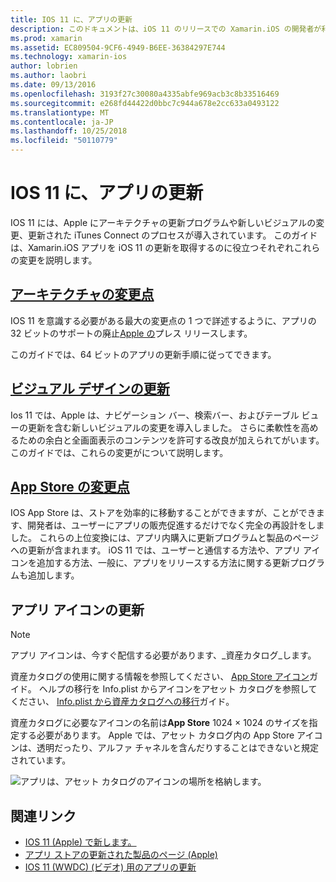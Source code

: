 ```yaml
---
title: IOS 11 に、アプリの更新
description: このドキュメントは、iOS 11 のリリースでの Xamarin.iOS の開発者が利用できる新しい機能を記述するさまざまなガイドにリンクしています。 たとえば、ビジュアル デザインの更新プログラムは、App Store の変更、され、アプリ アイコンが更新されます。
ms.prod: xamarin
ms.assetid: EC809504-9CF6-4949-B6EE-36384297E744
ms.technology: xamarin-ios
author: lobrien
ms.author: laobri
ms.date: 09/13/2016
ms.openlocfilehash: 3193f27c30080a4335abfe969acb3c8b33516469
ms.sourcegitcommit: e268fd44422d0bbc7c944a678e2cc633a0493122
ms.translationtype: MT
ms.contentlocale: ja-JP
ms.lasthandoff: 10/25/2018
ms.locfileid: "50110779"
---
```

# <a name="updating-your-app-to-ios-11"></a>IOS 11 に、アプリの更新

IOS 11 には、Apple にアーキテクチャの更新プログラムや新しいビジュアルの変更、更新された iTunes Connect のプロセスが導入されています。 このガイドは、Xamarin.iOS アプリを iOS 11 の更新を取得するのに役立つそれぞれこれらの変更を説明します。

## <a name="architecture-changesarchitecture-changesmd"></a>[アーキテクチャの変更点](architecture-changes.md)

IOS 11 を意識する必要がある最大の変更点の 1 つで詳述するように、アプリの 32 ビットのサポートの廃止[Apple の](https://developer.apple.com/news/?id=06282017b)プレス リリースします。

このガイドでは、64 ビットのアプリの更新手順に従ってできます。

## <a name="visual-design-updatesvisual-designmd"></a>[ビジュアル デザインの更新](visual-design.md)

Ios 11 では、Apple は、ナビゲーション バー、検索バー、およびテーブル ビューの更新を含む新しいビジュアルの変更を導入しました。 さらに柔軟性を高めるための余白と全画面表示のコンテンツを許可する改良が加えられてがいます。 このガイドでは、これらの変更がについて説明します。

## <a name="app-store-changesapp-store-changesmd"></a>[App Store の変更点](app-store-changes.md)

IOS App Store は、ストアを効率的に移動することができますが、ことができます、開発者は、ユーザーにアプリの販売促進するだけでなく完全の再設計をしました。 これらの上位変換には、アプリ内購入に更新プログラムと製品のページへの更新が含まれます。 iOS 11 では、ユーザーと通信する方法や、アプリ アイコンを追加する方法、一般に、アプリをリリースする方法に関する更新プログラムも追加します。

## <a name="app-icon-updates"></a>アプリ アイコンの更新

> [!NOTE]
> アプリ アイコンは、今すぐ配信する必要があります、_資産カタログ_します。 

資産カタログの使用に関する情報を参照してください、 [App Store アイコン](~/ios/app-fundamentals/images-icons/app-store-icon.md)ガイド。 ヘルプの移行を Info.plist からアイコンをアセット カタログを参照してください、 [Info.plist から資産カタログへの移行](~/ios/app-fundamentals/images-icons/app-icons.md)ガイド。

資産カタログに必要なアイコンの名前は**App Store** 1024 × 1024 のサイズを指定する必要があります。 Apple では、アセット カタログ内の App Store アイコンは、透明だったり、アルファ チャネルを含んだりすることはできないと規定されています。

![アプリは、アセット カタログのアイコンの場所を格納します。](images/image1.png)

## <a name="related-links"></a>関連リンク

- [IOS 11 (Apple) で新します。](https://developer.apple.com/ios/)
- [アプリ ストアの更新された製品のページ (Apple)](https://developer.apple.com/app-store/product-page/)
- [IOS 11 (WWDC) (ビデオ) 用のアプリの更新](https://developer.apple.com/videos/play/wwdc2017/204/)
